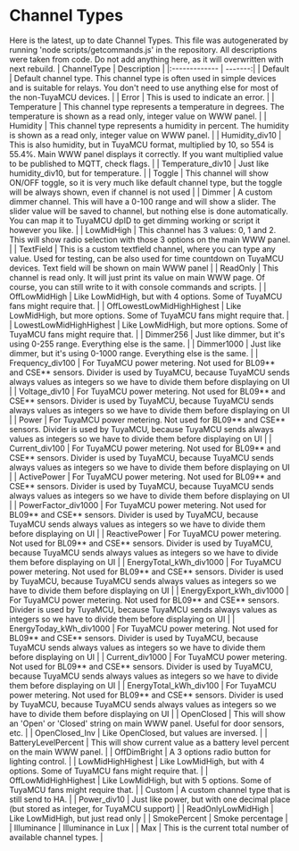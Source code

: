 # Channel Types
Here is the latest, up to date Channel Types.
This file was autogenerated by running 'node scripts/getcommands.js' in the repository.
All descriptions were taken from code.
Do not add anything here, as it will overwritten with next rebuild.
| ChannelType     |  Description  |
|:------------- | -------:|
| Default |  Default channel type. This channel type is often used in simple devices and is suitable for relays. You don't need to use anything else for most of the non-TuyaMCU devices. |
| Error |  This is used to indicate an error. |
| Temperature |  This channel type represents a temperature in degrees. The temperature is shown as a read only, integer value on WWW panel. |
| Humidity |  This channel type represents a humidity in percent. The humidity is shown as a read only, integer value on WWW panel. |
| Humidity_div10 |  This is also humidity, but in TuyaMCU format, multiplied by 10, so 554 is 55.4%. Main WWW panel displays it correctly. If you want multiplied value to be published to MQTT, check flags. |
| Temperature_div10 |  Just like humidity_div10, but for temperature. |
| Toggle |  This channel will show ON/OFF toggle, so it is very much like default channel type, but the toggle will be always shown, even if channel is not used |
| Dimmer |  A custom dimmer channel. This will have a 0-100 range and will show a slider. The slider value will be saved to channel, but nothing else is done automatically. You can map it to TuyaMCU dpID to get dimming working or script it however you like. |
| LowMidHigh |  This channel has 3 values: 0, 1 and 2. This will show radio selection with those 3 options on the main WWW panel. |
| TextField |  This is a custom textfield channel, where you can type any value. Used for testing, can be also used for time countdown on TuyaMCU devices. Text field will be shown on main WWW panel |
| ReadOnly |  This channel is read only. It will just print its value on main WWW page. Of course, you can still write to it with console commands and scripts. |
| OffLowMidHigh |  Like LowMidHigh, but with 4 options. Some of TuyaMCU fans might require that. |
| OffLowestLowMidHighHighest |  Like LowMidHigh, but more options. Some of TuyaMCU fans might require that. |
| LowestLowMidHighHighest |  Like LowMidHigh, but more options. Some of TuyaMCU fans might require that. |
| Dimmer256 |  Just like dimmer, but it's using 0-255 range. Everything else is the same. |
| Dimmer1000 |  Just like dimmer, but it's using 0-1000 range. Everything else is the same. |
| Frequency_div100 |  For TuyaMCU power metering. Not used for BL09** and CSE** sensors. Divider is used by TuyaMCU, because TuyaMCU sends always values as integers so we have to divide them before displaying on UI |
| Voltage_div10 |  For TuyaMCU power metering. Not used for BL09** and CSE** sensors. Divider is used by TuyaMCU, because TuyaMCU sends always values as integers so we have to divide them before displaying on UI |
| Power |  For TuyaMCU power metering. Not used for BL09** and CSE** sensors. Divider is used by TuyaMCU, because TuyaMCU sends always values as integers so we have to divide them before displaying on UI |
| Current_div100 |  For TuyaMCU power metering. Not used for BL09** and CSE** sensors. Divider is used by TuyaMCU, because TuyaMCU sends always values as integers so we have to divide them before displaying on UI |
| ActivePower |  For TuyaMCU power metering. Not used for BL09** and CSE** sensors. Divider is used by TuyaMCU, because TuyaMCU sends always values as integers so we have to divide them before displaying on UI |
| PowerFactor_div1000 |  For TuyaMCU power metering. Not used for BL09** and CSE** sensors. Divider is used by TuyaMCU, because TuyaMCU sends always values as integers so we have to divide them before displaying on UI |
| ReactivePower |  For TuyaMCU power metering. Not used for BL09** and CSE** sensors. Divider is used by TuyaMCU, because TuyaMCU sends always values as integers so we have to divide them before displaying on UI |
| EnergyTotal_kWh_div1000 |  For TuyaMCU power metering. Not used for BL09** and CSE** sensors. Divider is used by TuyaMCU, because TuyaMCU sends always values as integers so we have to divide them before displaying on UI |
| EnergyExport_kWh_div1000 |  For TuyaMCU power metering. Not used for BL09** and CSE** sensors. Divider is used by TuyaMCU, because TuyaMCU sends always values as integers so we have to divide them before displaying on UI |
| EnergyToday_kWh_div1000 |  For TuyaMCU power metering. Not used for BL09** and CSE** sensors. Divider is used by TuyaMCU, because TuyaMCU sends always values as integers so we have to divide them before displaying on UI |
| Current_div1000 |  For TuyaMCU power metering. Not used for BL09** and CSE** sensors. Divider is used by TuyaMCU, because TuyaMCU sends always values as integers so we have to divide them before displaying on UI |
| EnergyTotal_kWh_div100 |  For TuyaMCU power metering. Not used for BL09** and CSE** sensors. Divider is used by TuyaMCU, because TuyaMCU sends always values as integers so we have to divide them before displaying on UI |
| OpenClosed |  This will show an 'Open' or 'Closed' string on main WWW panel. Useful for door sensors, etc. |
| OpenClosed_Inv |  Like OpenClosed, but values are inversed. |
| BatteryLevelPercent |  This will show current value as a battery level percent on the main WWW panel. |
| OffDimBright |  A 3 options radio button for lighting control. |
| LowMidHighHighest |  Like LowMidHigh, but with 4 options. Some of TuyaMCU fans might require that. |
| OffLowMidHighHighest |  Like LowMidHigh, but with 5 options. Some of TuyaMCU fans might require that. |
| Custom |  A custom channel type that is still send to HA. |
| Power_div10 |  Just like power, but with one decimal place (but stored as integer, for TuyaMCU support) |
| ReadOnlyLowMidHigh |  Like LowMidHigh, but just read only |
| SmokePercent |  Smoke percentage |
| Illuminance |  Illuminance in Lux |
| Max |  This is the current total number of available channel types. |
